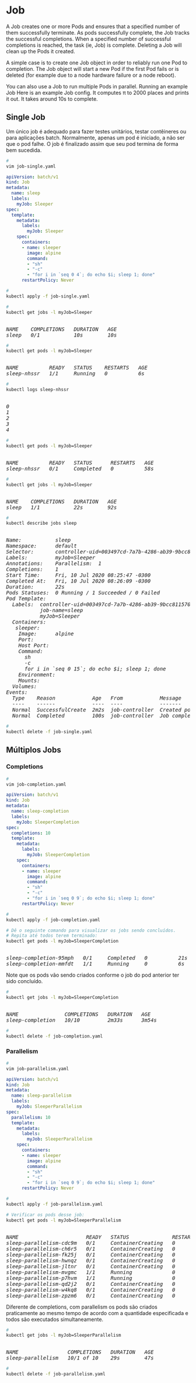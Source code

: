 # Job

A Job creates one or more Pods and ensures that a specified number of them successfully terminate. As pods successfully complete, the Job tracks the successful completions. When a specified number of successful completions is reached, the task (ie, Job) is complete. Deleting a Job will clean up the Pods it created.

A simple case is to create one Job object in order to reliably run one Pod to completion. The Job object will start a new Pod if the first Pod fails or is deleted (for example due to a node hardware failure or a node reboot).

You can also use a Job to run multiple Pods in parallel.
Running an example Job
Here is an example Job config. It computes π to 2000 places and prints it out. It takes around 10s to complete.

<!-- https://kubernetes.io/docs/concepts/workloads/controllers/job/ -->



## Single Job

Um único job é adequado para fazer testes unitários, testar contêineres ou para aplicações batch.
Normalmente, apenas um pod é iniciado, a não ser que o pod falhe.
O job é finalizado assim que seu pod termina de forma bem sucedida.


```bash
# 
vim job-single.yaml
```



```yaml
apiVersion: batch/v1
kind: Job
metadata:
  name: sleep
  labels:
    myJob: Sleeper
spec:
  template:
    metadata:
      labels:
        myJob: Sleeper
    spec:
      containers:
      - name: sleeper
        image: alpine
        command:
        - "sh"
        - "-c"
        - "for i in `seq 0 4`; do echo $i; sleep 1; done"
      restartPolicy: Never
```



```bash
# 
kubectl apply -f job-single.yaml
```



```bash
# 
kubectl get jobs -l myJob=Sleeper
```

<pre><i>
NAME    COMPLETIONS   DURATION   AGE
sleep   0/1           10s        10s
</i></pre>



```bash
# 
kubectl get pods -l myJob=Sleeper
```

<pre><i>
NAME          READY   STATUS    RESTARTS   AGE
sleep-nhssr   1/1     Running   0          6s
</i></pre>



```bash
# 
kubectl logs sleep-nhssr
```


<pre><i>
0
1
2
3
4
</i></pre>



```bash
# 
kubectl get pods -l myJob=Sleeper
```

<pre><i>
NAME          READY   STATUS      RESTARTS   AGE
sleep-nhssr   0/1     Completed   0          58s
</i></pre>



```bash
# 
kubectl get jobs -l myJob=Sleeper
```

<pre><i>
NAME    COMPLETIONS   DURATION   AGE
sleep   1/1           22s        92s
</i></pre>



```bash
# 
kubectl describe jobs sleep
```

<pre><i>
Name:           sleep
Namespace:      default
Selector:       controller-uid=003497cd-7a7b-4286-ab39-9bcc8115703d
Labels:         myJob=Sleeper
Annotations:    Parallelism:  1
Completions:    1
Start Time:     Fri, 10 Jul 2020 08:25:47 -0300
Completed At:   Fri, 10 Jul 2020 08:26:09 -0300
Duration:       22s
Pods Statuses:  0 Running / 1 Succeeded / 0 Failed
Pod Template:
  Labels:  controller-uid=003497cd-7a7b-4286-ab39-9bcc8115703d
           job-name=sleep
           myJob=Sleeper
  Containers:
   sleeper:
    Image:      alpine
    Port:       <none>
    Host Port:  <none>
    Command:
      sh
      -c
      for i in `seq 0 15`; do echo $i; sleep 1; done
    Environment:  <none>
    Mounts:       <none>
  Volumes:        <none>
Events:
  Type    Reason            Age   From            Message
  ----    ------            ----  ----            -------
  Normal  SuccessfulCreate  2m2s  job-controller  Created pod: sleep-nhssr
  Normal  Completed         100s  job-controller  Job completed
</i></pre>



```bash
# 
kubectl delete -f job-single.yaml
```



## Múltiplos Jobs



### Completions


```bash
# 
vim job-completion.yaml
```

```yaml
apiVersion: batch/v1
kind: Job
metadata:
  name: sleep-completion
  labels:
    myJob: SleeperCompletion
spec:
  completions: 10
  template:
    metadata:
      labels:
        myJob: SleeperCompletion
    spec:
      containers:
      - name: sleeper
        image: alpine
        command:
        - "sh"
        - "-c"
        - "for i in `seq 0 9`; do echo $i; sleep 1; done"
      restartPolicy: Never
```



```bash
# 
kubectl apply -f job-completion.yaml
```



```bash
# Dê o seguinte comando para visualizar os jobs sendo concluídos.
# Repita até todos terem terminado:
kubectl get pods -l myJob=SleeperCompletion
```

<pre><i>
sleep-completion-95mph   0/1     Completed   0          21s
sleep-completion-mmfdt   1/1     Running     0          6s
</i></pre>

Note que os pods vão sendo criados conforme o job do pod anterior ter sido concluído.



```bash
# 
kubectl get jobs -l myJob=SleeperCompletion
```

<pre><i>
NAME               COMPLETIONS   DURATION   AGE
sleep-completion   10/10         2m33s      3m54s
</i></pre>



```bash
# 
kubectl delete -f job-completion.yaml
```



### Parallelism


```bash
# 
vim job-parallelism.yaml
```

```yaml
apiVersion: batch/v1
kind: Job
metadata:
  name: sleep-parallelism
  labels:
    myJob: SleeperParallelism
spec:
  parallelism: 10
  template:
    metadata:
      labels:
        myJob: SleeperParallelism
    spec:
      containers:
      - name: sleeper
        image: alpine
        command:
        - "sh"
        - "-c"
        - "for i in `seq 0 9`; do echo $i; sleep 1; done"
      restartPolicy: Never
```



```bash
# 
kubectl apply -f job-parallelism.yaml
```



```bash
# Verificar os pods desse job:
kubectl get pods -l myJob=SleeperParallelism
```

<pre><i>
NAME                      READY   STATUS              RESTARTS   AGE
sleep-parallelism-cdc9m   0/1     ContainerCreating   0          8s
sleep-parallelism-ch6r5   0/1     ContainerCreating   0          8s
sleep-parallelism-fk25j   0/1     ContainerCreating   0          8s
sleep-parallelism-hwnqz   0/1     ContainerCreating   0          8s
sleep-parallelism-jltnr   0/1     ContainerCreating   0          8s
sleep-parallelism-mvgmc   1/1     Running             0          8s
sleep-parallelism-p7hvm   1/1     Running             0          8s
sleep-parallelism-qd2j2   0/1     ContainerCreating   0          8s
sleep-parallelism-w4kq8   0/1     ContainerCreating   0          8s
sleep-parallelism-zpzm6   0/1     ContainerCreating   0          8s
</i></pre>

Diferente de completions, com parallelism os pods são criados praticamente ao
mesmo tempo de acordo com a quantidade especificada e todos são executados
simultaneamente.



```bash
# 
kubectl get jobs -l myJob=SleeperParallelism
```

<pre><i>
NAME                COMPLETIONS   DURATION   AGE
sleep-parallelism   10/1 of 10    29s        47s
</i></pre>



```bash
# 
kubectl delete -f job-parallelism.yaml
```
